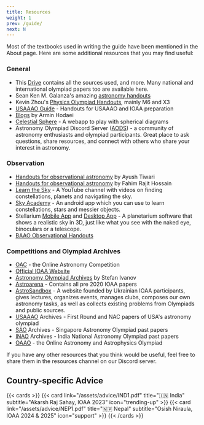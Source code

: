 ```yaml
---
title: Resources
weight: 1
prev: /guide/
next: N
---
```


Most of the textbooks used in writing the guide have been mentioned in the About page. Here are some additional resources that you may find useful:

### General

- This [Drive](https://drive.google.com/drive/folders/1gZDmKb3n2vXHpVZMwFaUJ1ukUccCfYKD?usp=sharing) contains all the sources used, and more. Many national and international olympiad papers too are available here.
- Sean Ken M. Galanza's amazing [astronomy handouts](https://drive.google.com/drive/folders/1i7HR025iR4HO7PHhx7RmDCRa5aRi14hX?usp=sharing)
- Kevin Zhou's [Physics Olympiad Handouts](https://knzhou.github.io), mainly M6 and X3
- [USAAAO Guide](https://www.usaaao.guide/handouts) - Handouts for USAAAO and IOAA preparation
- [Blogs](https://physolympacademy.com/blog/) by Armin Hodaei
- [Celestial Sphere](https://bunchofcellulose.github.io/celestialsphere/) - A webapp to play with spherical diagrams
- Astronomy Olympiad Discord Server ([AODS](https://discord.gg/cuVC54FksD)) - a community of astronomy enthusiasts and olympiad participants. Great place to ask questions, share resources, and connect with others who share your interest in astronomy.

### Observation

- [Handouts for observational astronomy](https://drive.google.com/file/d/1GDPwgeQk6_nbJR7JFHPchNQPbi-NUwAh/view?usp=sharing) by Ayush Tiwari
- [Handouts for observational astronomy](https://github.com/Rajit13/Star-Maps-101-and-Practices) by Fahim Rajit Hossain
- [Learn the Sky](https://www.youtube.com/@learnthesky) - A YouTube channel with videos on finding constellations, planets and navigating the sky.
- [Sky Academy](https://play.google.com/store/apps/details?id=digital.dong.skyacademy&hl=en_IN) - An android app which you can use to learn constellations, stars and messier objects.
- Stellarium [Mobile App](https://play.google.com/store/apps/details?id=com.noctuasoftware.stellarium_free&hl=en_IN) and [Desktop App](https://stellarium.org/) - A planetarium software that shows a realistic sky in 3D, just like what you see with the naked eye, binoculars or a telescope.
- [BAAO Observational Handouts](https://drive.google.com/drive/folders/141B0qiKer2hnpNKzf0yNuLKOqcTA2Cpf)

### Competitions and Olympiad Archives

- [OAC](https://onlineastro.org) - the Online Astronomy Competition
- [Official IOAA Website](https://ioaastrophysics.org)
- [Astronomy Olympiad Archives](https://mega.nz/folder/3ZBWDbTL#U8-utZdSD-6URDjXS1t9Ag) by Stefan Ivanov
- [Astroarena](https://astroarena.github.io/astroarena/index.html) - Contains all pre 2020 IOAA papers
- [AstroSandbox](https://astrosandbox.com/eng) - A website founded by Ukrainian IOAA participants, gives lectures, organizes events, manages clubs, composes our own astronomy tasks, as well as collects existing problems from Olympiads and public sources.
- [USAAAO](https://usaaao.org/resources/past-exams/) Archives - First Round and NAC papers of USA's astronomy olympiad
- [SAO](https://drive.google.com/drive/folders/1fVdcMhwshartqgcSSFr2O37m2NEpnciU) Archives - Singapore Astronomy Olympiad past papers
- [INAO](https://olympiads.hbcse.tifr.res.in/how-to-prepare/past-papers/) Archives - India National Astronomy Olympiad past papers
- [OAAO](https://oaaoinfo.org) - the Online Astronomy and Astrophysics Olympiad

If you have any other resources that you think would be useful, feel free to share them in the resources channel on our Discord server.

## Country-specific Advice

{{< cards >}}
  {{< card link="/assets/advice/IND1.pdf" title="🇮🇳 India" subtitle="Akarsh Raj Sahay, IOAA 2023" icon="trending-up" >}}
  {{< card link="/assets/advice/NEP1.pdf" title="🇳🇵 Nepal" subtitle="Osish Niraula, IOAA 2024 & 2025" icon="support" >}}
{{< /cards >}}
